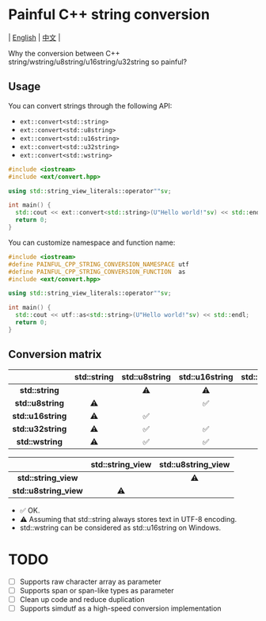 # Painful C++ string conversion

| [English](./README.md) | [中文](./README.ZH.md) |

Why the conversion between C++ string/wstring/u8string/u16string/u32string so painful?

## Usage

You can convert strings through the following API:

* `ext::convert<std::string>`
* `ext::convert<std::u8string>`
* `ext::convert<std::u16string>`
* `ext::convert<std::u32string>`
* `ext::convert<std::wstring>`

```c++
#include <iostream>
#include <ext/convert.hpp>

using std::string_view_literals::operator""sv;

int main() {
  std::cout << ext::convert<std::string>(U"Hello world!"sv) << std::endl;
  return 0;
}
```

You can customize namespace and function name:

```c++
#include <iostream>
#define PAINFUL_CPP_STRING_CONVERSION_NAMESPACE utf
#define PAINFUL_CPP_STRING_CONVERSION_FUNCTION  as
#include <ext/convert.hpp>

using std::string_view_literals::operator""sv;

int main() {
  std::cout << utf::as<std::string>(U"Hello world!"sv) << std::endl;
  return 0;
}
```

## Conversion matrix

|                    | **std::string** | **std::u8string**  | **std::u16string** | **std::u32string** |  **std::wstring**  |
|:------------------:|:---------------:|:------------------:|:------------------:|:------------------:|:------------------:|
|  **std::string**   |                 |     :warning:      |     :warning:      |     :warning:      |     :warning:      |
| **std::u8string**  |    :warning:    |                    | :white_check_mark: | :white_check_mark: | :white_check_mark: |
| **std::u16string** |    :warning:    | :white_check_mark: |                    | :white_check_mark: | :white_check_mark: |
| **std::u32string** |    :warning:    | :white_check_mark: | :white_check_mark: |                    | :white_check_mark: |
|  **std::wstring**  |    :warning:    | :white_check_mark: | :white_check_mark: | :white_check_mark: |                    |

|                        | **std::string_view** | **std::u8string_view** |
|:----------------------:|:--------------------:|:----------------------:|
|  **std::string_view**  |                      |       :warning:        |
| **std::u8string_view** |      :warning:       |                        |

* :white_check_mark: OK.
* :warning: Assuming that std::string always stores text in UTF-8 encoding.
* std::wstring can be considered as std::u16string on Windows.

# TODO

* [ ] Supports raw character array as parameter
* [ ] Supports span or span-like types as parameter
* [ ] Clean up code and reduce duplication
* [ ] Supports simdutf as a high-speed conversion implementation
